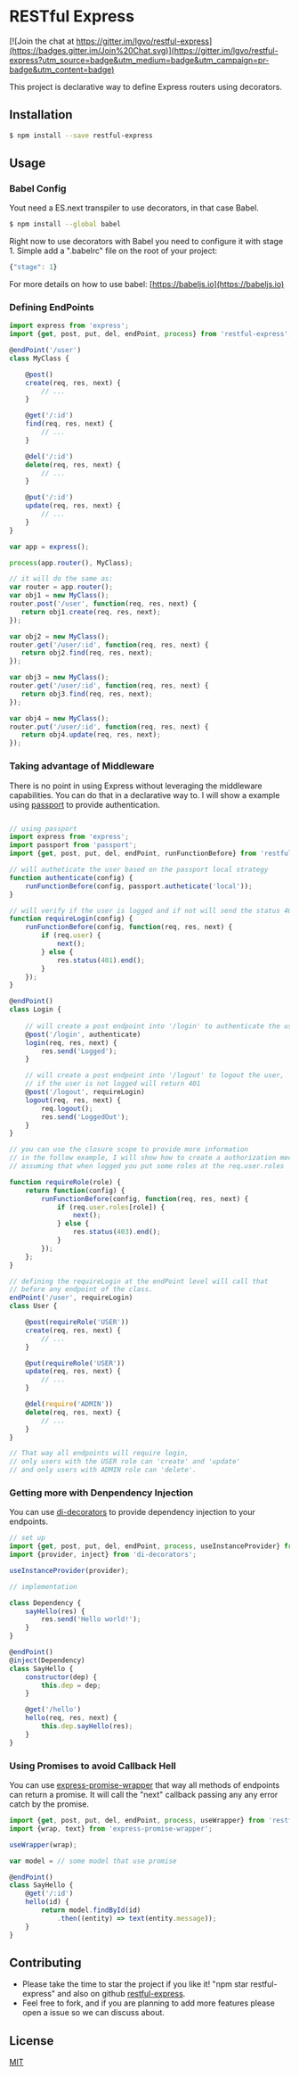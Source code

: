 # RESTful Express

[![Join the chat at https://gitter.im/lgvo/restful-express](https://badges.gitter.im/Join%20Chat.svg)](https://gitter.im/lgvo/restful-express?utm_source=badge&utm_medium=badge&utm_campaign=pr-badge&utm_content=badge)

This project is declarative way to define Express routers using decorators.

## Installation

```sh
$ npm install --save restful-express
```

## Usage

### Babel Config
Yout need a ES.next transpiler to use decorators, in that case Babel.
```sh
$ npm install --global babel 
```

Right now to use decorators with Babel you need to configure it with stage 1.
Simple add a ".babelrc" file on the root of your project:
```javascript
{"stage": 1}
```

For more details on how to use babel: [https://babeljs.io](https://babeljs.io)


### Defining EndPoints

```javascript
import express from 'express';
import {get, post, put, del, endPoint, process} from 'restful-express';

@endPoint('/user')
class MyClass {

    @post()
    create(req, res, next) {
        // ...
    }

    @get('/:id')
    find(req, res, next) {
        // ...
    }

    @del('/:id')
    delete(req, res, next) {
        // ...
    }

    @put('/:id')
    update(req, res, next) {
        // ...
    }
}

var app = express();

process(app.router(), MyClass);

// it will do the same as:
var router = app.router();
var obj1 = new MyClass();
router.post('/user', function(req, res, next) {
   return obj1.create(req, res, next); 
});

var obj2 = new MyClass();
router.get('/user/:id', function(req, res, next) {
   return obj2.find(req, res, next); 
});

var obj3 = new MyClass();
router.get('/user/:id', function(req, res, next) {
   return obj3.find(req, res, next); 
});

var obj4 = new MyClass();
router.put('/user/:id', function(req, res, next) {
   return obj4.update(req, res, next); 
});

```

### Taking advantage of Middleware

There is no point in using Express without leveraging the middleware capabilities.
You can do that in a declarative way to. I will show a example using [passport]() to provide authentication.

```javascript

// using passport 
import express from 'express';
import passport from 'passport';
import {get, post, put, del, endPoint, runFunctionBefore} from 'restful-express';

// will autheticate the user based on the passport local strategy
function authenticate(config) {
    runFunctionBefore(config, passport.autheticate('local'));
}

// will verify if the user is logged and if not will send the status 401
function requireLogin(config) {
    runFunctionBefore(config, function(req, res, next) {
        if (req.user) {
            next();
        } else {
            res.status(401).end();
        }
    });
}

@endPoint()
class Login {
    
    // will create a post endpoint into '/login' to authenticate the user
    @post('/login', authenticate)
    login(req, res, next) {
        res.send('Logged');
    }

    // will create a post endpoint into '/logout' to logout the user, 
    // if the user is not logged will return 401
    @post('/logout', requireLogin)
    logout(req, res, next) {
        req.logout();
        res.send('LoggedOut');
    }
}

// you can use the closure scope to provide more information
// in the follow example, I will show how to create a authorization mechanism
// assuming that when logged you put some roles at the req.user.roles 

function requireRole(role) {
    return function(config) {
        runFunctionBefore(config, function(req, res, next) {
            if (req.user.roles[role]) {
                next();
            } else {
                res.status(403).end();
            }
        });
    };
}

// defining the requireLogin at the endPoint level will call that 
// before any endpoint of the class.
endPoint('/user', requireLogin)
class User {

    @post(requireRole('USER'))
    create(req, res, next) {
        // ...
    }

    @put(requireRole('USER'))
    update(req, res, next) {
        // ...
    }

    @del(require('ADMIN'))
    delete(req, res, next) {
        // ...
    }
}

// That way all endpoints will require login, 
// only users with the USER role can 'create' and 'update' 
// and only users with ADMIN role can 'delete'.

```

### Getting more with Denpendency Injection

You can use [di-decorators](https://github.com/lgvo/di-decorators) to provide dependency injection to your endpoints.

```javascript
// set up
import {get, post, put, del, endPoint, process, useInstanceProvider} from 'restful-express';
import {provider, inject} from 'di-decorators';

useInstanceProvider(provider);

// implementation

class Dependency {
    sayHello(res) {
        res.send('Hello world!');
    }
}

@endPoint()
@inject(Dependency)
class SayHello {
    constructor(dep) {
        this.dep = dep;
    }

    @get('/hello')
    hello(req, res, next) {
        this.dep.sayHello(res);
    }
}

```

### Using Promises to avoid Callback Hell

You can use [express-promise-wrapper](https://github.com/lgvo/express-promise-wrapper) that way all methods of endpoints can return a promise.
It will call the "next" callback passing any any error catch by the promise.

```javascript
import {get, post, put, del, endPoint, process, useWrapper} from 'restful-express';
import {wrap, text} from 'express-promise-wrapper';

useWrapper(wrap);

var model = // some model that use promise

@endPoint()
class SayHello {
    @get('/:id')
    hello(id) {
        return model.findById(id)
            .then((entity) => text(entity.message));
    }
}

```

## Contributing

* Please take the time to star the project if you like it! "npm star restful-express" and also on github [restful-express](https://github.com/lgvo/restful-express).
* Feel free to fork, and if you are planning to add more features please open a issue so we can discuss about.

## License
[MIT](LICENSE)
